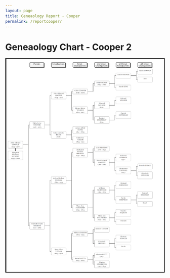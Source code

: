 ```yaml
---
layout: page
title: Geneaology Report - Cooper
permalink: /reportcooper/
---
```

# Geneaology Chart - Cooper 2
<img src="/assets/COOPERGeneaologyReport.png" alt="Cooper Hourglass Chart">



